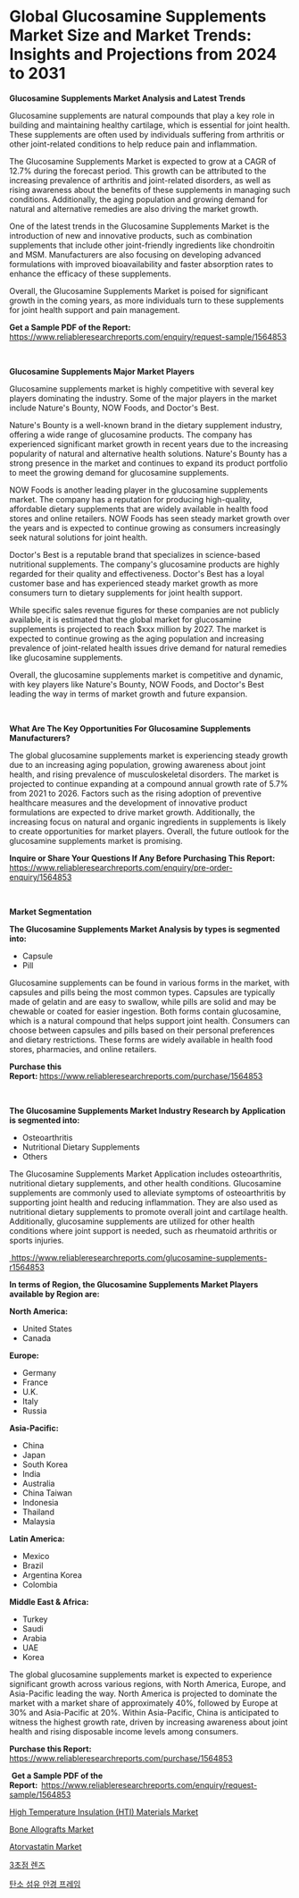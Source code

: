 <p><h1>Global Glucosamine Supplements Market Size and Market Trends: Insights and Projections from 2024 to 2031</h1></p><p><strong>Glucosamine Supplements Market Analysis and Latest Trends</strong></p>
<p><p>Glucosamine supplements are natural compounds that play a key role in building and maintaining healthy cartilage, which is essential for joint health. These supplements are often used by individuals suffering from arthritis or other joint-related conditions to help reduce pain and inflammation.</p><p>The Glucosamine Supplements Market is expected to grow at a CAGR of 12.7% during the forecast period. This growth can be attributed to the increasing prevalence of arthritis and joint-related disorders, as well as rising awareness about the benefits of these supplements in managing such conditions. Additionally, the aging population and growing demand for natural and alternative remedies are also driving the market growth.</p><p>One of the latest trends in the Glucosamine Supplements Market is the introduction of new and innovative products, such as combination supplements that include other joint-friendly ingredients like chondroitin and MSM. Manufacturers are also focusing on developing advanced formulations with improved bioavailability and faster absorption rates to enhance the efficacy of these supplements.</p><p>Overall, the Glucosamine Supplements Market is poised for significant growth in the coming years, as more individuals turn to these supplements for joint health support and pain management.</p></p>
<p><strong>Get a Sample PDF of the Report:&nbsp;</strong> <a href="https://www.reliableresearchreports.com/enquiry/request-sample/1564853">https://www.reliableresearchreports.com/enquiry/request-sample/1564853</a></p>
<p>&nbsp;</p>
<p><strong>Glucosamine Supplements Major Market Players</strong></p>
<p><p>Glucosamine supplements market is highly competitive with several key players dominating the industry. Some of the major players in the market include Nature's Bounty, NOW Foods, and Doctor's Best.</p><p>Nature's Bounty is a well-known brand in the dietary supplement industry, offering a wide range of glucosamine products. The company has experienced significant market growth in recent years due to the increasing popularity of natural and alternative health solutions. Nature's Bounty has a strong presence in the market and continues to expand its product portfolio to meet the growing demand for glucosamine supplements.</p><p>NOW Foods is another leading player in the glucosamine supplements market. The company has a reputation for producing high-quality, affordable dietary supplements that are widely available in health food stores and online retailers. NOW Foods has seen steady market growth over the years and is expected to continue growing as consumers increasingly seek natural solutions for joint health.</p><p>Doctor's Best is a reputable brand that specializes in science-based nutritional supplements. The company's glucosamine products are highly regarded for their quality and effectiveness. Doctor's Best has a loyal customer base and has experienced steady market growth as more consumers turn to dietary supplements for joint health support.</p><p>While specific sales revenue figures for these companies are not publicly available, it is estimated that the global market for glucosamine supplements is projected to reach $xxx million by 2027. The market is expected to continue growing as the aging population and increasing prevalence of joint-related health issues drive demand for natural remedies like glucosamine supplements.</p><p>Overall, the glucosamine supplements market is competitive and dynamic, with key players like Nature's Bounty, NOW Foods, and Doctor's Best leading the way in terms of market growth and future expansion.</p></p>
<p>&nbsp;</p>
<p><strong>What Are The Key Opportunities For Glucosamine Supplements Manufacturers?</strong></p>
<p><p>The global glucosamine supplements market is experiencing steady growth due to an increasing aging population, growing awareness about joint health, and rising prevalence of musculoskeletal disorders. The market is projected to continue expanding at a compound annual growth rate of 5.7% from 2021 to 2026. Factors such as the rising adoption of preventive healthcare measures and the development of innovative product formulations are expected to drive market growth. Additionally, the increasing focus on natural and organic ingredients in supplements is likely to create opportunities for market players. Overall, the future outlook for the glucosamine supplements market is promising.</p></p>
<p><strong>Inquire or Share Your Questions If Any Before Purchasing This Report:</strong> <a href="https://www.reliableresearchreports.com/enquiry/pre-order-enquiry/1564853">https://www.reliableresearchreports.com/enquiry/pre-order-enquiry/1564853</a></p>
<p>&nbsp;</p>
<p><strong>Market Segmentation</strong></p>
<p><strong>The Glucosamine Supplements Market Analysis by types is segmented into:</strong></p>
<p><ul><li>Capsule</li><li>Pill</li></ul></p>
<p><p>Glucosamine supplements can be found in various forms in the market, with capsules and pills being the most common types. Capsules are typically made of gelatin and are easy to swallow, while pills are solid and may be chewable or coated for easier ingestion. Both forms contain glucosamine, which is a natural compound that helps support joint health. Consumers can choose between capsules and pills based on their personal preferences and dietary restrictions. These forms are widely available in health food stores, pharmacies, and online retailers.</p></p>
<p><strong>Purchase this Report:&nbsp;</strong><a href="https://www.reliableresearchreports.com/purchase/1564853">https://www.reliableresearchreports.com/purchase/1564853</a></p>
<p>&nbsp;</p>
<p><strong>The Glucosamine Supplements Market Industry Research by Application is segmented into:</strong></p>
<p><ul><li>Osteoarthritis</li><li>Nutritional Dietary Supplements</li><li>Others</li></ul></p>
<p><p>The Glucosamine Supplements Market Application includes osteoarthritis, nutritional dietary supplements, and other health conditions. Glucosamine supplements are commonly used to alleviate symptoms of osteoarthritis by supporting joint health and reducing inflammation. They are also used as nutritional dietary supplements to promote overall joint and cartilage health. Additionally, glucosamine supplements are utilized for other health conditions where joint support is needed, such as rheumatoid arthritis or sports injuries.</p></p>
<p><a href="https://www.reliableresearchreports.com/glucosamine-supplements-r1564853">&nbsp;https://www.reliableresearchreports.com/glucosamine-supplements-r1564853</a></p>
<p><strong>In terms of Region, the Glucosamine Supplements Market Players available by Region are:</strong></p>
<p>
    <p> <strong> North America: </strong>
        <ul>
            <li>United States</li>
            <li>Canada</li>
        </ul>
        </p> 
    <p> <strong> Europe: </strong>
        <ul>
            <li>Germany</li>
            <li>France</li>
            <li>U.K.</li>
            <li>Italy</li>
            <li>Russia</li>
        </ul>
        </p> 
    <p> <strong> Asia-Pacific: </strong>
        <ul>
            <li>China</li>
            <li>Japan</li>
            <li>South Korea</li>
            <li>India</li>
            <li>Australia</li>
            <li>China Taiwan</li>
            <li>Indonesia</li>
            <li>Thailand</li>
            <li>Malaysia</li>
        </ul>
        </p> 
    <p> <strong> Latin America: </strong>
        <ul>
            <li>Mexico</li>
            <li>Brazil</li>
            <li>Argentina Korea</li>
            <li>Colombia</li>
        </ul>
        </p> 
    <p> <strong> Middle East & Africa: </strong>
        <ul>
            <li>Turkey</li>
            <li>Saudi</li>
            <li>Arabia</li>
            <li>UAE</li>
            <li>Korea</li>
        </ul>
    </p>
    </p>
<p><p>The global glucosamine supplements market is expected to experience significant growth across various regions, with North America, Europe, and Asia-Pacific leading the way. North America is projected to dominate the market with a market share of approximately 40%, followed by Europe at 30% and Asia-Pacific at 20%. Within Asia-Pacific, China is anticipated to witness the highest growth rate, driven by increasing awareness about joint health and rising disposable income levels among consumers.</p></p>
<p><strong>Purchase this Report: </strong><a href="https://www.reliableresearchreports.com/purchase/1564853">https://www.reliableresearchreports.com/purchase/1564853</a></p>
<p>&nbsp;<strong>Get a Sample PDF of the Report:&nbsp;&nbsp;</strong><a href="https://www.reliableresearchreports.com/enquiry/request-sample/1564853">https://www.reliableresearchreports.com/enquiry/request-sample/1564853</a></p>
<p><strong></strong></p>
<p><p><a href="https://issuu.com/reportprime-2/docs/high-temperature-insulation-hti-materials-market-s">High Temperature Insulation (HTI) Materials Market</a></p><p><a href="https://github.com/jsmusil/Market-Research-Report-List-3/blob/main/bone-allografts-market.md">Bone Allografts Market</a></p><p><a href="https://github.com/yemakinde/Market-Research-Report-List-2/blob/main/atorvastatin-market.md">Atorvastatin Market</a></p><p><a href="https://github.com/iansanftyord09878/Market-Research-Report-List-1/blob/main/363247157041.md">3초점 렌즈</a></p><p><a href="https://github.com/TitusBoyer1/Market-Research-Report-List-1/blob/main/239926957042.md">탄소 섬유 안경 프레임</a></p></p>